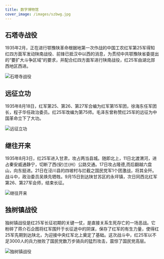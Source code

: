 ```yaml
---
title: 数字博物馆
cover_image: /images/szbwg.jpg
---
```


## 石塔寺战役

1935年2月，正在进行鄂豫陕革命根据地第一次作战的中国工农红军第25军得知红四方面军发动陕南战役、前锋已抵汉中以西的消息，为贯彻中共鄂豫陕省委提出的“要扩大斗争区域”的要求，并配合红四方面军进行陕南战役，红25军由湖北郧西地区西进。

![石塔寺战役](images/stszy.jpg)

## 远征立功

1935年8月18日，红军第25、第26、第27军合编为红军第15军团，徐海东任军团长，程子华任政治委员。红25军改编为第75师。毛泽东曾称赞红25军的远征为中国革命立下了大功。

![远征立功](/images/yzlg.jpg)

## 继往开来

1935年8月3日，红25军进入甘肃，攻占两当县城。随即北上，11日北渡渭河，进占秦安威通静宁，切断了西(安)兰(州）公路交通。17日攻占隆德,而后翻越六盘山，向东挺进。21日在泾川县的四坡村与拦截之国民党军1个团激战，将其全歼。战斗中，政治委员吴焕先牺牲。9月15日到达陕甘苏区的永坪镇，次日同西北红军第26、第27军会师，结束长征。

![继往开来](/images/jwkl.jpg)

## 独树镇战役

独树镇战役是红25军长征初期的关键一仗，是直接关系生死存亡的一场恶战。它粉碎了蒋介石企图将红军围歼于长征途中的阴谋，保存了红军的有生力量，使得红25军先期到达陕北，为迎接中央红军北上奠定了基础。这次战斗中，红25军以不足3000人的兵力挫败了国民党数万步骑兵的猛烈攻击，震惊了国民党高层。

![独树镇战役](/images/dszzy.jpg)